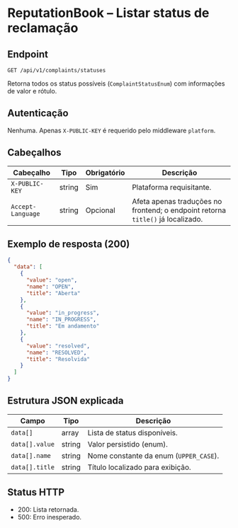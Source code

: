 # ReputationBook – Listar status de reclamação

## Endpoint

```
GET /api/v1/complaints/statuses
```

Retorna todos os status possíveis (`ComplaintStatusEnum`) com informações de valor e rótulo.

## Autenticação

Nenhuma. Apenas `X-PUBLIC-KEY` é requerido pelo middleware `platform`.

## Cabeçalhos

| Cabeçalho | Tipo | Obrigatório | Descrição |
| --------- | ---- | ----------- | --------- |
| `X-PUBLIC-KEY` | string | Sim | Plataforma requisitante. |
| `Accept-Language` | string | Opcional | Afeta apenas traduções no frontend; o endpoint retorna `title()` já localizado. |

## Exemplo de resposta (200)

```json
{
  "data": [
    {
      "value": "open",
      "name": "OPEN",
      "title": "Aberta"
    },
    {
      "value": "in_progress",
      "name": "IN_PROGRESS",
      "title": "Em andamento"
    },
    {
      "value": "resolved",
      "name": "RESOLVED",
      "title": "Resolvida"
    }
  ]
}
```

## Estrutura JSON explicada

| Campo | Tipo | Descrição |
| ----- | ---- | --------- |
| `data[]` | array | Lista de status disponíveis. |
| `data[].value` | string | Valor persistido (enum). |
| `data[].name` | string | Nome constante da enum (`UPPER_CASE`). |
| `data[].title` | string | Título localizado para exibição. |

## Status HTTP

- 200: Lista retornada.
- 500: Erro inesperado.

